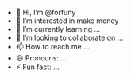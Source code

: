 - 👋 Hi, I’m @forfuny
- 👀 I’m interested in make money
- 🌱 I’m currently learning ...
- 💞️ I’m looking to collaborate on ...
- 📫 How to reach me ...
- 😄 Pronouns: ...
- ⚡ Fun fact: ...

<!---
forfuny/forfuny is a ✨ special ✨ repository because its `README.md` (this file) appears on your GitHub profile.
You can click the Preview link to take a look at your changes.
--->
